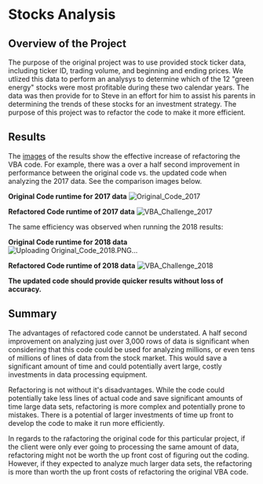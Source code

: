 # **Stocks Analysis**
## **Overview of the Project**

The purpose of the original project was to use provided stock ticker data, including ticker ID, trading volume, and beginning and ending prices.  We utlized this data to perform an analysys to determine which of the 12 "green energy" stocks were most profitable during these two calendar years.  The data was then provide for to Steve in an effort for him to assist his parents in determining the trends of these stocks for an investment strategy.  The purpose of this project was to refactor the code to make it more efficient.

## **Results**

The [images](https://github.com/deyoungmatthew/stocks-analysis/tree/main/Resources) of the results show the effective increase of refactoring the VBA code.  For example, there was a over a half second improvement in performance between the original code vs. the updated code when analyzing the 2017 data.  See the comparison images below.

**Original Code runtime for 2017 data**
![Original_Code_2017](https://user-images.githubusercontent.com/78942457/110198614-d0fa0980-7e21-11eb-8b71-0503e2ac3ccd.PNG)

**Refactored Code runtime of 2017 data**
![VBA_Challenge_2017](https://user-images.githubusercontent.com/78942457/110198615-d5262700-7e21-11eb-837a-0fdfc09a6545.png)

 The same efficiency was observed when running the 2018 results:

**Original Code runtime for 2018 data**
![Uploading Original_Code_2018.PNG…]()

**Refactored Code runtime of 2018 data**
![VBA_Challenge_2018](https://user-images.githubusercontent.com/78942457/110198716-79a86900-7e22-11eb-9bc8-b9c68d0e2ed8.png)

**The updated code should provide quicker results without loss of accuracy.**

## **Summary**

The advantages of refactored code cannot be understated.  A half second improvement on analyzing just over 3,000 rows of data is significant when considering that this code could be used for analyzing millions, or even tens of millions of lines of data from the stock market.  This would save a significant amount of time and could potentially avert large, costly investments in data processing equipment.

Refactoring is not without it's disadvantages.  While the code could potentially take less lines of actual code and save significant amounts of time large data sets, refactoring is more complex and potentially prone to mistakes.  There is a potential of larger investments of time up front to develop the code to make it run more efficiently.

In regards to the rafactoring the original code for this particular project, if the client were only ever going to processing the same amount of data, refactoring might not be worth the up front cost of figuring out the coding.  However, if they expected to analyze much larger data sets, the refactoring is more than worth the up front costs of refactoring the original VBA code.
